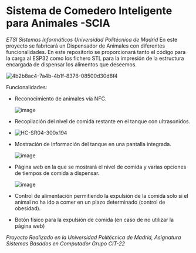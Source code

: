 # Sistema de Comedero Inteligente para Animales -SCIA
*ETSI Sistemas Informáticos Universidad Politécnica de Madrid*
En este proyecto se fabricará un Dispensador de Animales con diferentes funcionalidades.
En este repositorio se proporcionará tanto el código para la carga al ESP32 como los fichero STL para la impresión de la estructura encargada de dispensar los alimentos que deseemos.


![4b2b8ac4-7a4b-4b1f-8376-08500d30d8f4](https://github.com/Rubbit04/ESP-IDF-PetFeeder/assets/73599929/13ed43f2-8bb1-4d33-91d4-e9e6d24479e3)



Funcionalidades:
 
- Reconocimiento de animales vía NFC.
  
  ![image](https://github.com/Rubbit04/ESP-IDF-PetFeeder/assets/73599929/b532caab-2fc7-4f04-b86b-6eedefc366ad)

- Recopilación del nivel de comida restante en el tanque con ultrasonidos.
- 
  ![HC-SR04-300x194](https://github.com/Rubbit04/ESP-IDF-PetFeeder/assets/73599929/ee733d35-c13e-4804-b8f8-85b3d2822b74)

- Mostración de información del tanque en una pantalla integrada.

   ![image](https://github.com/Rubbit04/ESP-IDF-PetFeeder/assets/73599929/0b91f228-61ba-43f5-bda5-b3edb261d7d1)

- Página web en la que se mostrará el nivel de comida y varias opciones de tiempos de comida a dispensar.

  ![image](https://github.com/Rubbit04/ESP-IDF-PetFeeder/assets/73599929/6403a5ca-55d1-4869-9b1a-781f5f5393eb)

- Control de alimentación permitiendo la expulsión de la comida solo si el animal no ha ido a comer en un plazo determinado (control de obesidad).
- Botón físico para la expulsión de comida (en caso de no utilizar la página web)



*Proyecto Realizado en la Universidad Politécnica de Madrid, Asignatura Sistemas Basados en Computador Grupo CIT-22*
